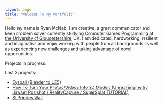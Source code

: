 ```yaml
---
layout: page
title: "Welcome To My Portfolio"
---
```


Hello my name is Ryan McNab. I am creative, a great communicator and keen problem solver currently studying [Computer Games Programming at the University of Gloucestershire](https://www.glos.ac.uk/courses/course/cgp-bsc-computer-games-programming/), UK. 
I am dedicated, hardworking, resilient and imaginative and enjoy working with people from all backgrounds as well as experiencing new challenges and taking advantage of novel opportunities.

Projects in progress:

Last 3 projects:
- [Eyeball (Blender to UE5)](https://onlyrynmc.github.io/Eyeball/)
- [How To Turn Your Photos/Videos Into 3D Models (Unreal Engine 5 / Jawset Postshot / RealityCapture / SuperSplat TUTORIAL)](https://onlyrynmc.github.io/PCParts/) 
- [St Priories Wall](https://onlyrynmc.github.io/SPWall/)
